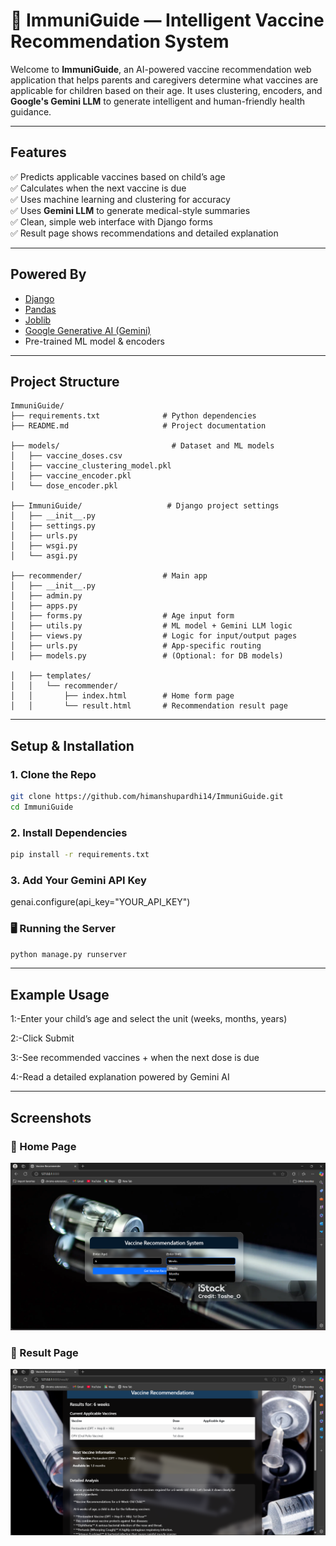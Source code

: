 # 💉 ImmuniGuide — Intelligent Vaccine Recommendation System

Welcome to **ImmuniGuide**, an AI-powered vaccine recommendation web application that helps parents and caregivers determine what vaccines are applicable for children based on their age. It uses clustering, encoders, and **Google's Gemini LLM** to generate intelligent and human-friendly health guidance.

---

##  Features

✅ Predicts applicable vaccines based on child’s age  
✅ Calculates when the next vaccine is due  
✅ Uses machine learning and clustering for accuracy  
✅ Uses **Gemini LLM** to generate medical-style summaries  
✅ Clean, simple web interface with Django forms  
✅ Result page shows recommendations and detailed explanation  

---

##  Powered By

- [Django](https://www.djangoproject.com/)
- [Pandas](https://pandas.pydata.org/)
- [Joblib](https://joblib.readthedocs.io/)
- [Google Generative AI (Gemini)](https://ai.google.dev/)
-  Pre-trained ML model & encoders

---

##  Project Structure
```plaintext
ImmuniGuide/                    
├── requirements.txt              # Python dependencies
├── README.md                     # Project documentation

├── models/                         # Dataset and ML models
│   ├── vaccine_doses.csv
│   ├── vaccine_clustering_model.pkl
│   ├── vaccine_encoder.pkl
│   └── dose_encoder.pkl

├── ImmuniGuide/                   # Django project settings
│   ├── __init__.py
│   ├── settings.py
│   ├── urls.py
│   ├── wsgi.py
│   └── asgi.py

├── recommender/                  # Main app
│   ├── __init__.py
│   ├── admin.py
│   ├── apps.py
│   ├── forms.py                  # Age input form
│   ├── utils.py                  # ML model + Gemini LLM logic
│   ├── views.py                  # Logic for input/output pages
│   ├── urls.py                   # App-specific routing
│   ├── models.py                 # (Optional: for DB models)

│   ├── templates/
│   │   └── recommender/
│   │       ├── index.html        # Home form page
│   │       └── result.html       # Recommendation result page
```
---

##  Setup & Installation

### 1. Clone the Repo

```bash
git clone https://github.com/himanshupardhi14/ImmuniGuide.git
cd ImmuniGuide
```
### 2. Install Dependencies
```bash
pip install -r requirements.txt
```
### 3. Add Your Gemini API Key
genai.configure(api_key="YOUR_API_KEY")

### 🖥️ Running the Server
```bash
python manage.py runserver
```
---

##  Example Usage

1:-Enter your child’s age and select the unit (weeks, months, years)

2:-Click Submit

3:-See recommended vaccines + when the next dose is due

4:-Read a detailed explanation powered by Gemini AI

---
##  Screenshots

### 🔹 Home Page
![Home Page](index.png)

### 🔹 Result Page
![Result Page](result_v.png)


    

